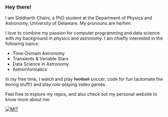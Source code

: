 ### Hey there!

<!--
**sidchaini/sidchaini** is a ✨ _special_ ✨ repository because its `README.md` (this file) appears on your GitHub profile.

Here are some ideas to get you started:

- 🔭 I’m currently working on ...
- 🌱 I’m currently learning ...
- 👯 I’m looking to collaborate on ...
- 🤔 I’m looking for help with ...
- 💬 Ask me about ...
- 📫 How to reach me: ...
- 😄 Pronouns: ...
- ⚡ Fun fact: ...
-->

I am Siddharth Chaini, a PhD student at the Department of Physics and Astronomy, University of Delaware. My pronouns are he/him.

I love to combine my passion for computer programming and data science with my background in physics and astronomy. I am chiefly interested in the following topics:

- Time-Domain Astronomy
- Transients & Variable Stars
- Data Science in Astronomy
- Astroinformatics

In my free time, I watch and play ~~football~~ soccer, code for fun (automate the boring stuff!) and play role-playing video games.

Feel free to explore my repos, and also check out my personal website to know more about me:

[![MIT](https://img.shields.io/badge/-My%20Personal%20Website-blue)](https://sidchaini.github.io/?utm_source=github) 
